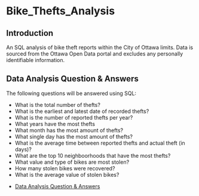 # Bike_Thefts_Analysis

## Introduction

An SQL analysis of bike theft reports within the City of Ottawa limits. Data is sourced from the Ottawa Open Data portal and excludes any personally identifiable information.

## Data Analysis Question & Answers

The following questions will be answered using SQL:
- What is the total number of thefts?
- What is the earliest and latest date of recorded thefts?
- What is the number of reported thefts per year?
- What years have the most thefts
- What month has the most amount of thefts?
- What single day has the most amount of thefts?
- What is the average time between reported thefts and actual theft (in days)?
- What are the top 10 neighboorhoods that have the most thefts?
- What value and type of bikes are most stolen?
- How many stolen bikes were recovered?
- What is the average value of stolen bikes?

* [Data Analysis Question & Answers](https://github.com/RakosDarren/Bike_Thefts_Analysis/blob/main/Answers.md)

